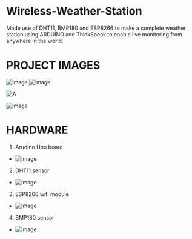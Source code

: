 # Wireless-Weather-Station
Made use of DHT11, BMP180 and ESP8266 to make a complete weather station using ARDUINO and ThinkSpeak to enable live monitoring from anywhere in the world.
# PROJECT IMAGES
![image](https://user-images.githubusercontent.com/87316028/127607208-359c9173-ed8c-47df-bd95-838a890212ca.png)
![image](https://user-images.githubusercontent.com/87316028/127607250-b4904d6f-2070-4e60-9257-5a6a87009cc6.png)

![A](https://user-images.githubusercontent.com/87316028/127619985-39d8fcd9-a16e-452d-95de-e5bf76ed6dc4.png)


![image](https://user-images.githubusercontent.com/87316028/127606723-131a8b5c-1040-4776-ba67-f4b725426c6b.png)
# HARDWARE
1.  Arudino Uno board
- ![image](https://user-images.githubusercontent.com/87316028/127606842-6291d8a1-133d-4155-b28f-b3af9c35b7a7.png)
2.	DHT11 sensor
- ![image](https://user-images.githubusercontent.com/87316028/127606924-c76c03bc-55df-4994-8fc7-4b039a01df4d.png)
3. ESP8266 wifi module
- ![image](https://user-images.githubusercontent.com/87316028/127607076-6126ba15-3f0e-41af-903d-995bf2366487.png)
4.	BMP180 sensor
- ![image](https://user-images.githubusercontent.com/87316028/127607126-c226a41c-bbad-4968-8a2a-7f6f2fe82426.png)



